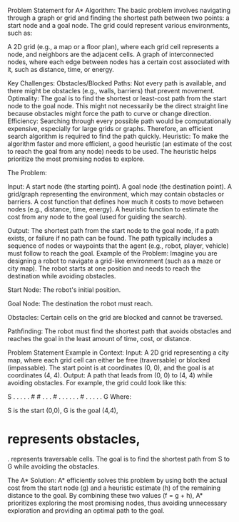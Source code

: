 Problem Statement for A* Algorithm:
The basic problem involves navigating through a graph or grid and finding the shortest path between two points: a start node and a goal node. The grid could represent various environments, such as:

A 2D grid (e.g., a map or a floor plan), where each grid cell represents a node, and neighbors are the adjacent cells.
A graph of interconnected nodes, where each edge between nodes has a certain cost associated with it, such as distance, time, or energy.

Key Challenges:
Obstacles/Blocked Paths: Not every path is available, and there might be obstacles (e.g., walls, barriers) that prevent movement.
Optimality: The goal is to find the shortest or least-cost path from the start node to the goal node. This might not necessarily be the direct straight line because obstacles might force the path to curve or change direction.
Efficiency: Searching through every possible path would be computationally expensive, especially for large grids or graphs. Therefore, an efficient search algorithm is required to find the path quickly.
Heuristic: To make the algorithm faster and more efficient, a good heuristic (an estimate of the cost to reach the goal from any node) needs to be used. The heuristic helps prioritize the most promising nodes to explore.

The Problem:

Input:
A start node (the starting point).
A goal node (the destination point).
A grid/graph representing the environment, which may contain obstacles or barriers.
A cost function that defines how much it costs to move between nodes (e.g., distance, time, energy).
A heuristic function to estimate the cost from any node to the goal (used for guiding the search).

Output:
The shortest path from the start node to the goal node, if a path exists, or failure if no path can be found.
The path typically includes a sequence of nodes or waypoints that the agent (e.g., robot, player, vehicle) must follow to reach the goal.
Example of the Problem:
Imagine you are designing a robot to navigate a grid-like environment (such as a maze or city map). The robot starts at one position and needs to reach the destination while avoiding obstacles.

Start Node: The robot's initial position.

Goal Node: The destination the robot must reach.

Obstacles: Certain cells on the grid are blocked and cannot be traversed.

Pathfinding: The robot must find the shortest path that avoids obstacles and reaches the goal in the least amount of time, cost, or distance.

Problem Statement Example in Context:
Input: A 2D grid representing a city map, where each grid cell can either be free (traversable) or blocked (impassable). The start point is at coordinates (0, 0), and the goal is at coordinates (4, 4).
Output: A path that leads from (0, 0) to (4, 4) while avoiding obstacles.
For example, the grid could look like this:

S . . . .
. # # . .
. # . . .
. . . # .
. . . . G
Where:

S is the start (0,0),
G is the goal (4,4),
# represents obstacles,
. represents traversable cells.
The goal is to find the shortest path from S to G while avoiding the obstacles.

The A* Solution:
A* efficiently solves this problem by using both the actual cost from the start node (g) and a heuristic estimate (h) of the remaining distance to the goal. By combining these two values (f = g + h), A* prioritizes exploring the most promising nodes, thus avoiding unnecessary exploration and providing an optimal path to the goal.



